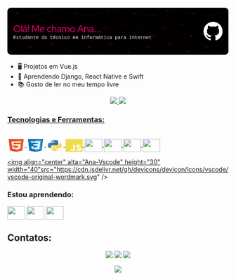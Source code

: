 ![Header](./github-header-imagee.png)




- 🖥️ Projetos em Vue.js
- 📑 Aprendendo Django, React Native e Swift
- 📚 Gosto de ler no meu tempo livre

<div align="center">
  <a href="https://github.com/aanappaula">
  <img height="160em" src="https://github-readme-stats.vercel.app/api?username=aanappaula&show_icons=true&theme=dracula&include_all_commits=true&count_private=true"/>
  <img height="160em" src="https://github-readme-stats.vercel.app/api/top-langs/?username=aanappaula&layout=compact&langs_count=7&theme=dracula"/>
</div>

### Tecnologias e Ferramentas:
<div style="display: inline_block"><br>
<img align="center" alt="Ana-HTML" height="30" width="40" src="https://raw.githubusercontent.com/devicons/devicon/master/icons/html5/html5-original.svg">
<img align="center" alt="Ana-CSS" height="30" width="40" src="https://raw.githubusercontent.com/devicons/devicon/master/icons/css3/css3-original.svg">
<img align="center" alt="Ana-Python" height="30" width="40" src="https://raw.githubusercontent.com/devicons/devicon/master/icons/python/python-original.svg">
<img align="center" alt="Ana-Js" height="30" width="40" src="https://raw.githubusercontent.com/devicons/devicon/master/icons/javascript/javascript-plain.svg">
<img align="center" alta="Ana-Vj" height="30" width="40" src="https://cdn.jsdelivr.net/gh/devicons/devicon/icons/vuejs/vuejs-original-wordmark.svg" />
<img align="center" alta="Ana-Figma" height="30" width="40"src="https://cdn.jsdelivr.net/gh/devicons/devicon/icons/figma/figma-original.svg" />
<img align="center" alta="Ana-Bootstrap" height="30" width="40" src="https://cdn.jsdelivr.net/gh/devicons/devicon/icons/bootstrap/bootstrap-original.svg" />
<img align="center" alta="Ana-MySql" height="30" width="40"src="https://cdn.jsdelivr.net/gh/devicons/devicon/icons/mysql/mysql-original-wordmark.svg" />

<img align="center" alta="Ana-Vscode" height="30" width="40"src="https://cdn.jsdelivr.net/gh/devicons/devicon/icons/vscode/vscode-original-wordmark.svg" />          
### Estou aprendendo:   
<img align="center" alta="Ana-Django" height="30" width="40" src="https://cdn.jsdelivr.net/gh/devicons/devicon/icons/django/django-plain.svg" />   
<img align="center" alta="Ana-Swift" height="30" width="40"src="https://cdn.jsdelivr.net/gh/devicons/devicon/icons/swift/swift-original.svg" />
<img align="center" alta="Ana-React" height="30" width="40"src="https://cdn.jsdelivr.net/gh/devicons/devicon/icons/react/react-original-wordmark.svg" />
          
</div>

## Contatos:

<div align="center">
 <a href="https://www.linkedin.com/in/ana-paula-de-souza-400370241" target="_blank"><img src="https://img.shields.io/badge/-LinkedIn-%230077B5?style=for-the-badge&logo=linkedin&logoColor=white" target="_blank"></a> 
 <a href="https://instagram.com/__aanappaula" target="_blank"><img src="https://img.shields.io/badge/-Instagram-%23E4405F?style=for-the-badge&logo=instagram&logoColor=white" target="_blank"></a>
  <a href = "aanappauladesouza@gmail.com"><img src="https://img.shields.io/badge/Gmail-D14836?style=for-the-badge&logo=gmail&logoColor=white" target="_blank"></a>
</div>
  
<p align="center">
  <img src="https://media.tenor.com/sI5dc05XjAUAAAAd/coffee-gilmore-girls.gif" width="330">
</p>







